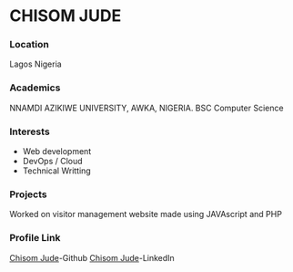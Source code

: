 # CHISOM JUDE

### Location

Lagos Nigeria

### Academics

NNAMDI AZIKIWE UNIVERSITY, AWKA, NIGERIA. BSC Computer Science
### Interests

- Web development
- DevOps / Cloud
- Technical Writting

### Projects

Worked on visitor management website made using JAVAscript and PHP

### Profile Link

[Chisom Jude](https://github.com/chisomjude)-Github
[Chisom Jude](www.linkedin.com/in/chisomjude)-LinkedIn
